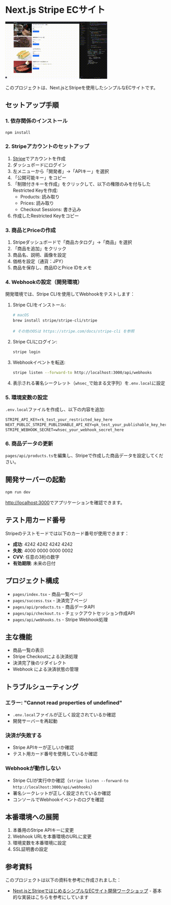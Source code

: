 # Next.js Stripe ECサイト

![デモ](docs/demo.gif)

このプロジェクトは、Next.jsとStripeを使用したシンプルなECサイトです。

## セットアップ手順

### 1. 依存関係のインストール

```bash
npm install
```

### 2. Stripeアカウントのセットアップ

1. [Stripe](https://stripe.com)でアカウントを作成
2. ダッシュボードにログイン
3. 左メニューから「開発者」→「APIキー」を選択
4. 「公開可能キー」をコピー
5. 「制限付きキーを作成」をクリックして、以下の権限のみを付与したRestricted Keyを作成:
   - Products: 読み取り
   - Prices: 読み取り
   - Checkout Sessions: 書き込み
6. 作成したRestricted Keyをコピー

### 3. 商品とPriceの作成

1. Stripeダッシュボードで「商品カタログ」→「商品」を選択
2. 「商品を追加」をクリック
3. 商品名、説明、画像を設定
4. 価格を設定（通貨：JPY）
5. 商品を保存し、商品IDとPrice IDをメモ

### 4. Webhookの設定（開発環境）

開発環境では、Stripe CLIを使用してWebhookをテストします：

1. Stripe CLIをインストール:
   ```bash
   # macOS
   brew install stripe/stripe-cli/stripe

   # その他のOSは https://stripe.com/docs/stripe-cli を参照
   ```

2. Stripe CLIにログイン:
   ```bash
   stripe login
   ```

3. Webhookイベントを転送:
   ```bash
   stripe listen --forward-to http://localhost:3000/api/webhooks
   ```

4. 表示される署名シークレット（`whsec_`で始まる文字列）を`.env.local`に設定

### 5. 環境変数の設定

`.env.local`ファイルを作成し、以下の内容を追加:

```env
STRIPE_API_KEY=rk_test_your_restricted_key_here
NEXT_PUBLIC_STRIPE_PUBLISHABLE_API_KEY=pk_test_your_publishable_key_here
STRIPE_WEBHOOK_SECRET=whsec_your_webhook_secret_here
```

### 6. 商品データの更新

`pages/api/products.ts`を編集し、Stripeで作成した商品データを設定してください。

## 開発サーバーの起動

```bash
npm run dev
```

[http://localhost:3000](http://localhost:3000)でアプリケーションを確認できます。

## テスト用カード番号

Stripeのテストモードでは以下のカード番号が使用できます：

- **成功**: 4242 4242 4242 4242
- **失敗**: 4000 0000 0000 0002
- **CVV**: 任意の3桁の数字
- **有効期限**: 未来の日付

## プロジェクト構成

- `pages/index.tsx` - 商品一覧ページ
- `pages/success.tsx` - 決済完了ページ
- `pages/api/products.ts` - 商品データAPI
- `pages/api/checkout.ts` - チェックアウトセッション作成API
- `pages/api/webhooks.ts` - Stripe Webhook処理

## 主な機能

- 商品一覧の表示
- Stripe Checkoutによる決済処理
- 決済完了後のリダイレクト
- Webhook による決済状態の管理

## トラブルシューティング

### エラー: "Cannot read properties of undefined"
- `.env.local`ファイルが正しく設定されているか確認
- 開発サーバーを再起動

### 決済が失敗する
- Stripe APIキーが正しいか確認
- テスト用カード番号を使用しているか確認

### Webhookが動作しない
- Stripe CLIが実行中か確認（`stripe listen --forward-to http://localhost:3000/api/webhooks`）
- 署名シークレットが正しく設定されているか確認
- コンソールでWebhookイベントのログを確認

## 本番環境への展開

1. 本番用のStripe APIキーに変更
2. Webhook URLを本番環境のURLに変更
3. 環境変数を本番環境に設定
4. SSL証明書の設定

## 参考資料

このプロジェクトは以下の資料を参考に作成されました：

- [Next.jsとStripeではじめるシンプルなECサイト開発ワークショップ](https://zenn.dev/stripe/books/stripe-nextjs-use-shopping-cart) - 基本的な実装はこちらを参考にしています
